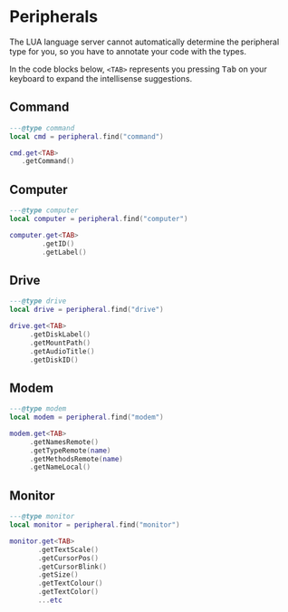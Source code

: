 # Peripherals

The LUA language server cannot automatically determine the peripheral type
for you, so you have to annotate your code with the types.

In the code blocks below, `<TAB>` represents you pressing <kbd>Tab</kbd> on your
keyboard to expand the intellisense suggestions.

## Command

```lua
---@type command
local cmd = peripheral.find("command")

cmd.get<TAB>
   .getCommand()
```

## Computer

```lua
---@type computer
local computer = peripheral.find("computer")

computer.get<TAB>
        .getID()
        .getLabel()
```

## Drive

```lua
---@type drive
local drive = peripheral.find("drive")

drive.get<TAB>
     .getDiskLabel()
     .getMountPath()
     .getAudioTitle()
     .getDiskID()
```

## Modem

```lua
---@type modem
local modem = peripheral.find("modem")

modem.get<TAB>
     .getNamesRemote()
     .getTypeRemote(name)
     .getMethodsRemote(name)
     .getNameLocal()
```

## Monitor

```lua
---@type monitor
local monitor = peripheral.find("monitor")

monitor.get<TAB>
       .getTextScale()
       .getCursorPos()
       .getCursorBlink()
       .getSize()
       .getTextColour()
       .getTextColor()
       ...etc
```
